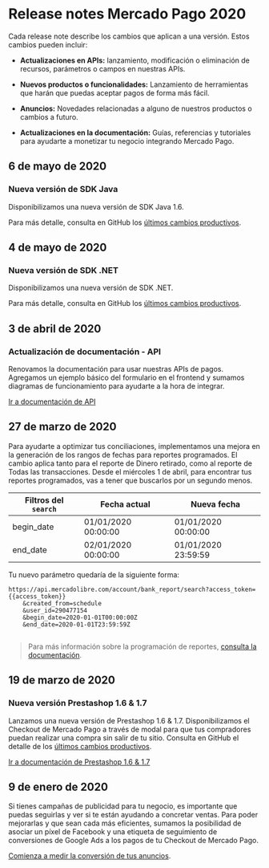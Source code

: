 # Release notes Mercado Pago 2020

Cada release note describe los cambios que aplican a una versión. Estos cambios pueden incluir:

- **Actualizaciones en APIs:** lanzamiento, modificación o eliminación de recursos, parámetros o campos en nuestras APIs.

- **Nuevos productos o funcionalidades:** Lanzamiento de herramientas que harán que puedas aceptar pagos de forma más fácil.

- **Anuncios:** Novedades relacionadas a alguno de nuestros productos o cambios a futuro.

- **Actualizaciones en la documentación:** Guías, referencias y tutoriales para ayudarte a monetizar tu negocio integrando Mercado Pago.


## 6 de mayo de 2020

### Nueva versión de SDK Java

Disponibilizamos una nueva versión de SDK Java 1.6.

Para más detalle, consulta en GitHub los [últimos cambios productivos](https://github.com/mercadopago/dx-java/releases/tag/1.6.0).


## 4 de mayo de 2020

### Nueva versión de SDK .NET

Disponibilizamos una nueva versión de SDK .NET.

Para más detalle, consulta en GitHub los [últimos cambios productivos](https://github.com/mercadopago/dx-dotnet/releases/tag/1.7.0).


## 3 de abril de 2020

### Actualización de documentación - API

Renovamos la documentación para usar nuestras APIs de pagos. Agregamos un ejemplo básico del formulario en el frontend y sumamos diagramas de funcionamiento para ayudarte a la hora de integrar.

[Ir a documentación de API](https://www.mercadopago[FAKER][URL][DOMAIN]/developers/es/guides/payments/api/introduction/)


## 27 de marzo de 2020

Para ayudarte a optimizar tus conciliaciones, implementamos una mejora en la generación de los rangos de fechas para reportes programados. El cambio aplica tanto para el reporte de Dinero retirado, como al reporte de Todas las transacciones. Desde el miércoles 1 de abril, para encontrar tus reportes programados, vas a tener que buscarlos por un segundo menos. 

 Filtros del `search`| Fecha actual | Nueva fecha |
--------- | ------------------------ | ------------------------------- |
begin_date  | 01/01/2020 00:00:00 | 01/01/2020 00:00:00
end_date | 02/01/2020  00:00:00 | 01/01/2020  23:59:59

Tu nuevo parámetro quedaría de la siguiente forma: 
 
```
https://api.mercadolibre.com/account/bank_report/search?access_token={{access_token}}
    &created_from=schedule
    &user_id=290477154
    &begin_date=2020-01-01T00:00:00Z
    &end_date=2020-01-01T23:59:59Z
 
```

> Para más información sobre la programación de reportes, [consulta la documentación](https://www.mercadopago.com.ar/developers/es/guides/reports/general-considerations/reconciliation-reports/).  


## 19 de marzo de 2020

### Nueva versión Prestashop 1.6 & 1.7

Lanzamos una nueva versión de Prestashop 1.6 & 1.7. Disponibilizamos el Checkout de Mercado Pago a través de modal para que tus compradores puedan realizar una compra sin salir de tu sitio.
Consulta en GitHub el detalle de los [últimos cambios productivos](https://github.com/mercadopago/cart-prestashop-7/releases).

[Ir a documentación de Prestashop 1.6 & 1.7](https://www.mercadopago[FAKER][URL][DOMAIN]/developers/es/guides/plugins/prestashop/introduction/)


## 9 de enero de 2020

Si tienes campañas de publicidad para tu negocio, es importante que puedas seguirlas y ver si te están ayudando a concretar ventas. Para poder mejorarlas y que sean cada más eficientes, sumamos la posibilidad de asociar un píxel de Facebook y una etiqueta de seguimiento de conversiones de Google Ads a los pagos de tu Checkout de Mercado Pago.

[Comienza a medir la conversión de tus anuncios](https://www.mercadopago.com.ar/developers/es/guides/payments/web-payment-checkout/configurations/).